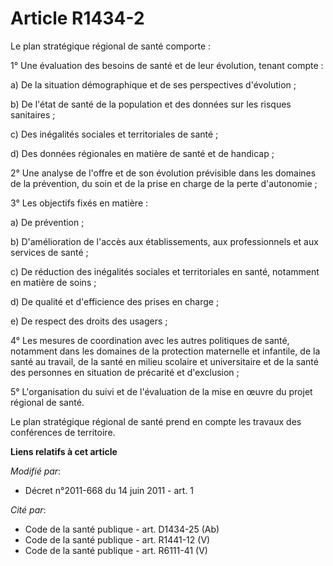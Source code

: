 # Article R1434-2

Le plan stratégique régional de santé comporte : 

1° Une évaluation des besoins de santé et de leur évolution, tenant compte : 

a) De la situation démographique et de ses perspectives d'évolution ; 

b) De l'état de santé de la population et des données sur les risques sanitaires ; 

c) Des inégalités sociales et territoriales de santé ; 

d) Des données régionales en matière de santé et de handicap ; 

2° Une analyse de l'offre et de son évolution prévisible dans les domaines de la prévention, du soin et de la prise en charge
de la perte d'autonomie ; 

3° Les objectifs fixés en matière : 

a) De prévention ; 

b) D'amélioration de l'accès aux établissements, aux professionnels et aux services de santé ; 

c) De réduction des inégalités sociales et territoriales en santé, notamment en matière de soins ; 

d) De qualité et d'efficience des prises en charge ; 

e) De respect des droits des usagers ; 

4° Les mesures de coordination avec les autres politiques de santé, notamment dans les domaines de la protection maternelle
et infantile, de la santé au travail, de la santé en milieu scolaire et universitaire et de la santé des personnes en
situation de précarité et d'exclusion ; 

5° L'organisation du suivi et de l'évaluation de la mise en œuvre du projet régional de santé. 

Le plan stratégique régional de santé prend en compte les travaux des conférences de territoire.

**Liens relatifs à cet article**

_Modifié par_:

  - Décret n°2011-668 du 14 juin 2011 - art. 1

_Cité par_:

  - Code de la santé publique - art. D1434-25 (Ab)
  - Code de la santé publique - art. R1441-12 (V)
  - Code de la santé publique - art. R6111-41 (V)
